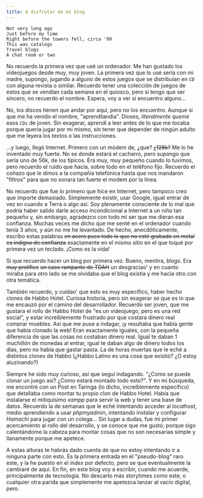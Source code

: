 ```yaml
---
title: A disfrutar de mi blog
---
```

```
Not very long ago
Just before my time
Right before the towers fell, circa '99  
This was catalogs  
Travel blogs  
A chat room or two
```

No recuerdo la primera vez que usé un ordenador. Me han gustado los videojuegos desde muy, muy joven. La primera vez que lo usé sería con mi madre, supongo, jugando a alguno de estos juegos que se distribuían en `CD` con alguna revista o similar. Recuerdo tener una colección de juegos de estos que se vendían cada semana en el quiosco, pero si tengo que ser sincero, no recuerdo el nombre. Espera, voy a ver si encuentro alguno...

No, los discos tienen que andar por aquí, pero no los encuentro. Aunque si que me ha venido el nombre, "aprendilandia". Dioses, _literalmente quemé_ esos `CDs` de joven. Sin exagerar, aprendí a leer antes de lo que me tocaba porque quería jugar por mi mismo, sin tener que depender de ningún adulto que me leyera los textos o las instrucciones.

...y luego, llegó Internet. Primero con un módem de, ¿que? ~~¿128k?~~ Me lo he inventado muy fuerte. No se donde estará el cacharro, pero supongo que sería uno de 56k, de los típicos. Era muy, muy pequeño cuando lo tuvimos, pero recuerdo el ruido que hacía, sobre todo en el teléfono fijo. Recuerdo el coñazo que le dimos a la compañía telefónica hasta que nos mandaron "filtros" para que no sonara tan fuerte el modem por la línea.

No recuerdo que fue lo primero que hice en Internet, pero tampoco creo que importe demasiado. Simplemente existir, usar Google, igual entrar de vez en cuando a Terra o algo así. Soy plenamente consciente de lo mal que podría haber salido darle acceso incondicional a Internet a un niño tan pequeño y, sin embargo, agradezco con todo mi ser que me dieran esa confianza. Muchas veces me dicho que me senté en el ordenador cuando tenía 3 años, y aún no me he levantado. De hecho, anecdóticamente, escribo estas palabras ~~en acero pues todo lo que no esté grabado en metal es indigno de confianza~~ exactamente en el mismo sitio en el que toqué por primera vez un teclado. ¡Como es la vida!

Si que recuerdo hacer un blog por primera vez. Bueno, mentira, _blogs_. Era ~~muy prolífico~~ ~~un caso rampante de TDAH~~ un desgraciao' y en cuanto miraba para otro lado se me olvidaba que el blog existía y me hacía otro con otra temática. 

También recuerdo, y cuidao' que esto es muy específico, haber hecho clones de Habbo Hotel. Curiosa historia, pero sin exagerar se que es lo que me encauzó por el camino del desarrollador. Recuerdo ser joven, que me gustara el rollo de Habbo Hotel de "es un videojuego, pero es una red social", y estar increíblemente frustrado por que costara dinero real comprar muebles. Así que me puse a indagar, ¡y resultaba que había gente que había clonado la web! Eran exactamente iguales, con la pequeña diferencia de que las cosas no costaban dinero real. Igual te daban 1 muchillón de monedas al entrar, igual te daban algo de dinero todos los días, pero no había que gastar pasta. La de horas muertas que le eché a distintos clones de Habbo (¿Habbo Latino es una cosa que existió? ¿O estoy aluzinando?)

Siempre he sido muy curioso, así que seguí indagando. "¿Como se puede clonar un juego así? ¿Como estará montado todo esto?". Y en mi búsqueda, me encontré con un Post en Taringa (lo dicho, increíblemente específico) que detallaba como montar tu propio clon de Habbo Hotel. Había que instalarse el mitiquísimo _xampp_ para servir la web y tener una base de datos. Recuerdo la de semanas que le eché intentando acceder al _localhost_, medio aprendiendo a usar _phpmyadmin_, intentando instalar y configurar _Hamachi_ para jugar con un colega... Sin lugar a dudas, fue mi primer acercamiento al rollo del desarrollo, y se conoce que me gustó, porque sigo calentándome la cabeza para montar cosas que no son necesarias simple y llanamente porque me apetece.

A estas alturas te habrás dado cuenta de que no estoy intentando ir a ninguna parte con esto. Es la primera entrada en el "pseudo-blog" raro este, y la he puesto en el _index_ por defecto, pero se que eventualmente la cambiaré de aquí. En fin, en este blog voy a escribir, cuando me acuerde, principalmente de tecnología. No descarto más storytimes como este, o cualquier otra parida que simplemente me apetezca lanzar al vacío digital, pero.

